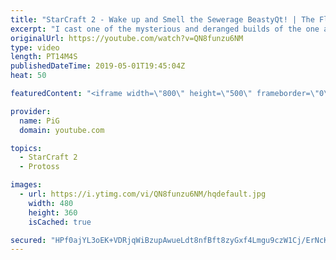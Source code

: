 ```yaml
---
title: "StarCraft 2 - Wake up and Smell the Sewerage BeastyQt! | The Florencio Files #50"
excerpt: "I cast one of the mysterious and deranged builds of the one and only Florencio, the dude that invented the proxy nexus recall rush.  Florencios Twitch:  https://www.twitch.tv/flol2encio  Florencios Youtube:  https://www.youtube.com/channel/UCPVDzgavABEYvzf6ABjgSVA  Florencios Twitter:  https://twitter.com/craft_dank"
originalUrl: https://youtube.com/watch?v=QN8funzu6NM
type: video
length: PT14M4S
publishedDateTime: 2019-05-01T19:45:04Z
heat: 50

featuredContent: "<iframe width=\"800\" height=\"500\" frameborder=\"0\" src=\"https://www.youtube.com/embed/QN8funzu6NM\" allow=\"accelerometer; autoplay; encrypted-media; gyroscope; picture-in-picture\" allowfullscreen></iframe>"

provider:
  name: PiG
  domain: youtube.com

topics:
  - StarCraft 2
  - Protoss

images:
  - url: https://i.ytimg.com/vi/QN8funzu6NM/hqdefault.jpg
    width: 480
    height: 360
    isCached: true

secured: "HPf0ajYL3oEK+VDRjqWiBzupAwueLdt8nfBft8zyGxf4Lmgu9czW1Cj/ErNcKfok6yJsDj4vGWo7nCp0317LWSDjbXf5CIwo6sDwEMUSnDUGW2vkFRX38q0qV/tKIKXZGPkvHAJ567PuEjmJEkVrc7qhuoVScVMSeomjJl8rE2quRxE+E3kxehhKDu9VbXRDhMzAVThOhmC3SOJU9NKTQzJaqNU6rvH0XpdT6Es3qqGvHRja1WGtw8Hb0L2KjAGGBU44ehBNSAg/nvnXDWtf++PnqskOjbqaIT2uQLeJH2Xl2jB7cOGzP8feelnbT16BSyIui/VPugA+p+/v/HB+ztVb4uIyH/9l3azX4IfCsp/3gpvKGKGmxcY5WBl3Yhm5EP16LDDkjPvrBxbsVk+YamuSBp6YL2KO2bOiBueGpOc=;7h2Gibg1Ow8s3hYD24X7YA=="
---
```


